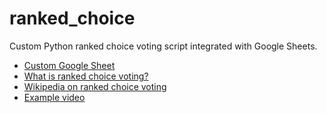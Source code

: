 # ranked_choice

Custom Python ranked choice voting script integrated with Google Sheets.
* [Custom Google Sheet](https://docs.google.com/spreadsheets/d/1XMp85fU0Gh7i_sawUHnxw3P_4iQK4HmnL4iXY8rF8wI/copy)
* [What is ranked choice voting?](https://ballotpedia.org/Ranked-choice_voting_%28RCV%29)
* [Wikipedia on ranked choice voting](https://en.wikipedia.org/wiki/Ranked_voting)
* [Example video](https://www.youtube.com/watch?v=5sVpLxGKd3Q)
